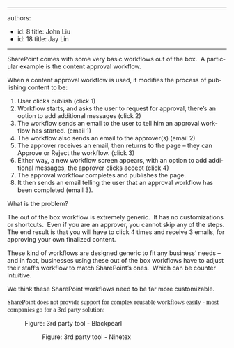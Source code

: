

---
authors:
  - id: 8
    title: John Liu
  - id: 18
    title: Jay Lin
---




<span class='intro'> 
  <p>
    <span lang="EN-US">SharePoint comes with some very basic workflows out of the box.&#160; A particular example is the content approval workflow.</span>
  </p>
<p><span lang="EN-US"></span><span lang="EN-US"><span lang="EN-US">When a content approval workflow is used, it modifies the process of publishing content to be&#58;</span>
<ol>
    <li><span lang="EN-US">User clicks publish (click 1)</span> </li>
    <li><span lang="EN-US">Workflow starts, and asks the user to request for approval, there’s an option to add additional messages (click 2)</span> </li>
    <li><span lang="EN-US">The workflow sends an email to the user to tell him an approval workflow has started. (email 1)</span> </li>
    <li><span lang="EN-US">The workflow also sends an email to the approver(s) (email 2)</span> </li>
    <li><span lang="EN-US">The approver receives an email, then returns to the page – they can Approve or Reject the workflow. (click 3)</span> </li>
    <li><span lang="EN-US">Either way, a new workflow screen appears, with an option to add additional messages, the approver clicks accept (click 4)</span> </li>
    <li><span lang="EN-US">The approval workflow completes and publishes the page.&#160; </span></li>
    <li><span lang="EN-US">It then sends an email telling the user that an approval workflow has been completed (email 3).</span></li>
</ol>
<p><span lang="EN-US"></span><span lang="EN-US">What is the problem?</span></p>
<p class="MsoNormal"><span lang="EN-US">The out of the box workflow is extremely generic.&#160; It has no customizations or shortcuts.&#160; Even if you are an approver, you cannot skip any of the steps.&#160; The end result is that you will have to click 4 times and receive 3 emails, for approving your own finalized content.</span><span lang="EN-US">
<p class="MsoNormal"><span lang="EN-US">These kind of workflows are designed generic to fit any business’ needs – and in fact, businesses using these out of the box workflows have to adjust their staff’s workflow to match SharePoint’s ones.&#160; Which can be counter intuitive.</span></p>
</span></p>
</span></p>
 </span>


  <p class="MsoNormal">
    <span lang="EN-US">We think these SharePoint workflows need to be far more customizable.</span>
    <span lang="EN-US">&#160;</span>
  </p>
<p class="MsoNormal"><span lang="EN-US"></span><span style="font-family&#58;'calibri', 'sans-serif';font-size&#58;11pt;" lang="EN-US">SharePoint does not provide support for complex reusable workflows easily - most companies go for a 3rd party solution&#58;</span></p>
<dl class="image">
    <dt><img alt="" src="/SoftwareDevelopment/RulesToBetterSharePoint/PublishingImages/Blackpearl.png" /> </dt>
    <dd>Figure&#58; 3rd party tool - Blackpearl
    <dl class="image">
        <dt><img alt="" src="/SoftwareDevelopment/RulesToBetterSharePoint/PublishingImages/Ninetex.png" /> </dt>
        <dd>Figure&#58; 3rd party tool - Ninetex </dd>
    </dl>
    </dd>
</dl>



